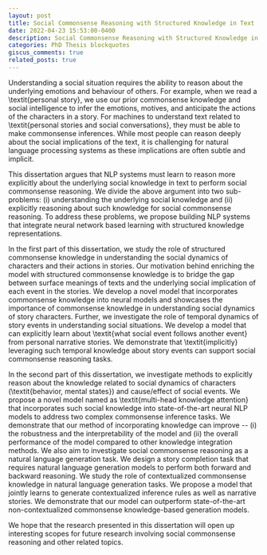 ```yaml
---
layout: post
title: Social Commonsense Reasoning with Structured Knowledge in Text 
date: 2022-04-23 15:53:00-0400
description: Social Commonsense Reasoning with Structured Knowledge in Text
categories: PhD Thesis blockquotes
giscus_comments: true
related_posts: true
---
```




Understanding a social situation requires the ability to reason about the underlying emotions and behaviour of others. For example, when we read a \textit{personal story}, we use our prior commonsense knowledge and social intelligence to infer the emotions, motives, and anticipate the actions of the characters in a story. For machines to understand text related to \textit{personal stories and social conversations}, they must be able to make commonsense inferences. While most people can reason deeply about the social implications of the text, it is challenging for natural language processing systems as these implications are often subtle and implicit. 

This dissertation argues that NLP systems must learn to reason more explicitly about the underlying social knowledge in text to perform social commonsense reasoning. We divide the above argument into two sub-problems: (i) understanding the underlying social knowledge and (ii) explicitly reasoning about such knowledge for social commonsense reasoning. To address these problems, we propose building NLP systems that integrate neural network based learning with structured knowledge representations. 

In the first part of this dissertation, we study the role of structured commonsense knowledge in understanding the social dynamics of characters and their actions in stories. Our motivation behind enriching the model with structured commonsense knowledge is to bridge the gap between surface meanings of texts and the underlying social implication of each event in the stories. We develop a novel model that incorporates commonsense knowledge into neural models and showcases the importance of commonsense knowledge in understanding social dynamics of story characters. Further, we investigate the role of temporal dynamics of story events in understanding social situations. We develop a model that can explicitly learn about \textit{what social event follows another event} from personal narrative stories. We demonstrate that \textit{implicitly} leveraging such temporal knowledge about story events can support social commonsense reasoning tasks. 

In the second part of this dissertation, we investigate methods to explicitly reason about the knowledge related to social dynamics of characters (\textit{behavior, mental states}) and cause/effect of social events. We propose a novel model named as \textit{multi-head knowledge attention} that incorporates such social knowledge into state-of-the-art neural NLP models to address two complex commonsense inference tasks. We demonstrate that our method of incorporating knowledge can improve -- (i) the robustness and the interpretability of the model and (ii) the overall performance of the model compared to other knowledge integration methods. We also aim to investigate social commonsense reasoning as a natural language generation task. We design a story completion task that requires natural language generation models to perform both forward and backward reasoning. We study the role of contextualized commonsense knowledge in natural language generation tasks. We propose a model that jointly learns to generate contextualized inference rules as well as narrative stories. We demonstrate that our model can outperform state-of-the-art non-contextualized commonsense knowledge-based generation models. 

We hope that the research presented in this dissertation will open up interesting scopes for future research involving social commonsense reasoning and other related topics.